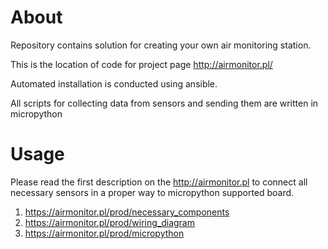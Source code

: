 # About

Repository contains solution for creating your own air monitoring station.

This is the location of code for project page http://airmonitor.pl/

Automated installation is conducted using ansible.

All scripts for collecting data from sensors and sending them are written in micropython

# Usage

Please read the first description on the http://airmonitor.pl to connect all necessary sensors in a proper way to
micropython supported board.

1. https://airmonitor.pl/prod/necessary_components
2. https://airmonitor.pl/prod/wiring_diagram
3. https://airmonitor.pl/prod/micropython
